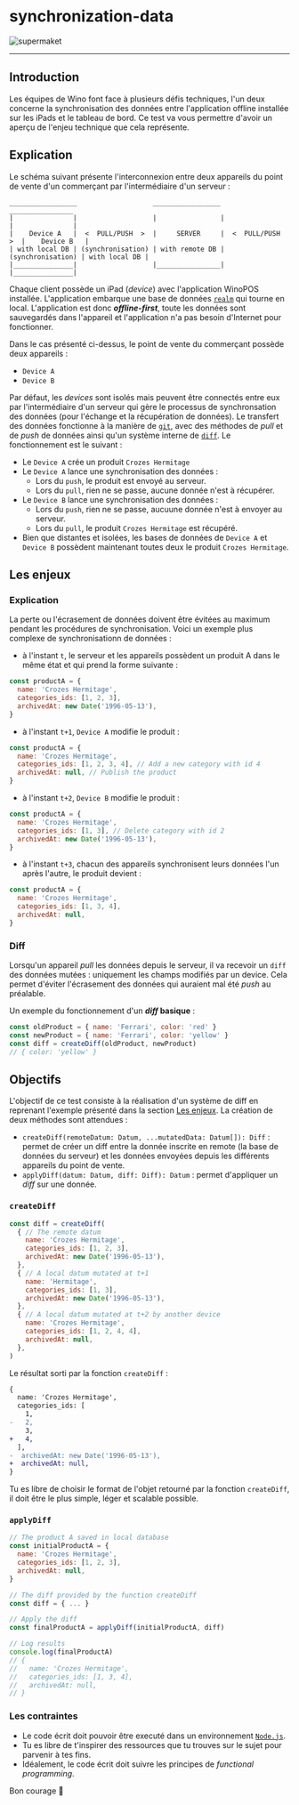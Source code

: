 # synchronization-data

![supermaket](https://i.giphy.com/media/uzglgIsyY1Cgg/giphy.webp)

---

## Introduction

Les équipes de Wino font face à plusieurs défis techniques, l'un deux concerne la synchronisation des données entre l'application offline installée sur les iPads et le tableau de bord. Ce test va vous permettre d'avoir un aperçu de l'enjeu technique que cela représente.

## Explication

Le schéma suivant présente l'interconnexion entre deux appareils du point de vente d'un commerçant par l'intermédiaire d'un serveur :

```
_________________                   _________________                    ________________ 
|               |                   |                |                   |               |
|    Device A   |  <  PULL/PUSH  >  |     SERVER     |  <  PULL/PUSH  >  |    Device B   |
| with local DB | (synchronisation) | with remote DB | (synchronisation) | with local DB |
|_______________|                   |________________|                   |_______________|

```

Chaque client possède un iPad (*device*) avec l'application WinoPOS installée. L'application embarque une base de données [`realm`](https://github.com/realm/realm-js) qui tourne en local. L'application est donc ***offline-first***, toute les données sont sauvegardés dans l'appareil et l'application n'a pas besoin d'Internet pour fonctionner.

Dans le cas présenté ci-dessus, le point de vente du commerçant possède deux appareils :
* `Device A`
* `Device B`

Par défaut, les *devices* sont isolés mais peuvent être connectés entre eux par l'intermédiaire d'un serveur qui gère le processus de synchronsation des données (pour l'échange et la récupération de données). Le transfert des données fonctionne à la manière de [`git`](https://git-scm.com/), avec des méthodes de *pull* et de *push* de données ainsi qu'un système interne de [`diff`](https://en.wikipedia.org/wiki/Data_differencing). Le fonctionnement est le suivant :
* Le `Device A` crée un produit `Crozes Hermitage`
* Le `Device A` lance une synchronisation des données :
  * Lors du `push`, le produit est envoyé au serveur.
  * Lors du `pull`, rien ne se passe, aucune donnée n'est à récupérer.
* Le `Device B` lance une synchronisation des données :
  * Lors du `push`, rien ne se passe, aucuune donnée n'est à envoyer au serveur.
  * Lors du `pull`, le produit `Crozes Hermitage` est récupéré.
* Bien que distantes et isolées, les bases de données de `Device A` et `Device B` possèdent maintenant toutes deux le produit `Crozes Hermitage`.

## Les enjeux

### Explication

La perte ou l'écrasement de données doivent être évitées au maximum pendant les procédures de synchronisation. Voici un exemple plus complexe de synchronisationn de données :

* à l'instant `t`, le serveur et les appareils possèdent un produit A dans le même état et qui prend la forme suivante :
```js
const productA = {
  name: 'Crozes Hermitage',
  categories_ids: [1, 2, 3],
  archivedAt: new Date('1996-05-13'),
}
```
* à l'instant `t+1`, `Device A` modifie le produit :
```js
const productA = {
  name: 'Crozes Hermitage',
  categories_ids: [1, 2, 3, 4], // Add a new category with id 4
  archivedAt: null, // Publish the product
}
```
* à l'instant `t+2`, `Device B` modifie le produit :
```js
const productA = {
  name: 'Crozes Hermitage',
  categories_ids: [1, 3], // Delete category with id 2
  archivedAt: new Date('1996-05-13'),
}
```
* à l'instant `t+3`, chacun des appareils synchronisent leurs données l'un après l'autre, le produit devient :
```js
const productA = {
  name: 'Crozes Hermitage',
  categories_ids: [1, 3, 4],
  archivedAt: null,
}
```

### Diff

Lorsqu'un appareil *pull* les données depuis le serveur, il va recevoir un `diff` des données mutées : uniquement les champs modifiés par un device. Cela permet d'éviter l'écrasement des données qui auraient mal été *push* au préalable. 

Un exemple du fonctionnement d'un ***diff* basique** :
```js
const oldProduct = { name: 'Ferrari', color: 'red' }
const newProduct = { name: 'Ferrari', color: 'yellow' }
const diff = createDiff(oldProduct, newProduct)
// { color: 'yellow' }
```

## Objectifs

L'objectif de ce test consiste à la réalisation d'un système de diff en reprenant l'exemple présenté dans la section [Les enjeux](#les-enjeux). La création de deux méthodes sont attendues :
* `createDiff(remoteDatum: Datum, ...mutatedData: Datum[]): Diff` : permet de créer un diff entre la donnée inscrite en remote (la base de données du serveur) et les données envoyées depuis les différents appareils du point de vente. 
* `applyDiff(datum: Datum, diff: Diff): Datum` : permet d'appliquer un *diff* sur une donnée.

### `createDiff`

```js
const diff = createDiff(
  { // The remote datum
    name: 'Crozes Hermitage',
    categories_ids: [1, 2, 3],
    archivedAt: new Date('1996-05-13'),
  },
  { // A local datum mutated at t+1
    name: 'Hermitage',
    categories_ids: [1, 3],
    archivedAt: new Date('1996-05-13'),
  },
  { // A local datum mutated at t+2 by another device
    name: 'Crozes Hermitage',
    categories_ids: [1, 2, 4, 4],
    archivedAt: null,
  },
)
```

Le résultat sorti par la fonction `createDiff` :

```diff
{
  name: 'Crozes Hermitage',
  categories_ids: [
    1,
-   2,
    3,
+   4,
  ],
-  archivedAt: new Date('1996-05-13'),
+  archivedAt: null,
}
```

Tu es libre de choisir le format de l'objet retourné par la fonction `createDiff`, il doit être le plus simple, léger et scalable possible.

### `applyDiff`


```js
// The product A saved in local database
const initialProductA = {
  name: 'Crozes Hermitage',
  categories_ids: [1, 2, 3],
  archivedAt: null,
}

// The diff provided by the function createDiff
const diff = { ... }

// Apply the diff
const finalProductA = applyDiff(initialProductA, diff)

// Log results
console.log(finalProductA)
// {
//   name: 'Crozes Hermitage',
//   categories_ids: [1, 3, 4],
//   archivedAt: null,
// }

```

### Les contraintes

* Le code écrit doit pouvoir être executé dans un environnement [`Node.js`](https://nodejs.org).
* Tu es libre de t'inspirer des ressources que tu trouves sur le sujet pour parvenir à tes fins.
* Idéalement, le code écrit doit suivre les principes de *functional programming*.

Bon courage 🎊
